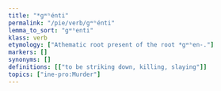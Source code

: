 ```yaml
---
title: "*gʷʰénti"
permalink: "/pie/verb/gʷʰénti"
lemma_to_sort: "gʷʰenti"
klass: verb
etymology: ["Athematic root present of the root *gʷʰen-."]
markers: []
synonyms: []
definitions: [["to be striking down, killing, slaying"]]
topics: ["ine-pro:Murder"]
---
```

